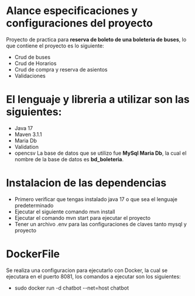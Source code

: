# Alance especificaciones y configuraciones del proyecto
Proyecto de practica para **reserva de boleto de una boleteria de buses**, lo que contiene el proyecto es lo siguiente:
 * Crud de buses
 * Crud de Horarios
 * Crud de compra y reserva de asientos
 * Validaciones
#
# El lenguaje y libreria a utilizar son las siguientes:
 * Java 17
 * Maven 3.1.1
 * Maria Db
 * Validation
 * opencsv
La base de datos que se utilizo fue **MySql Maria Db**, la cual el nombre de la base de datos es **bd_boleteria**.
#
# Instalacion de  las dependencias
 * Primero verificar que tengas instalado java 17 o que sea el lenguaje predeterminado
 * Ejecutar el siguiente comando mvn install
 * Ejecutar el comando mvn start para ejecutar el proyecto
 * Tener un archivo .env para las configuraciones de claves tanto mysql y proyecto
#
# DockerFile
Se realiza una configuracion para ejecutarlo con Docker, la cual se ejecutara en el puerto 8081, los comandos a ejecutar son los siguientes:
 * sudo docker run -d chatbot --net=host chatbot

